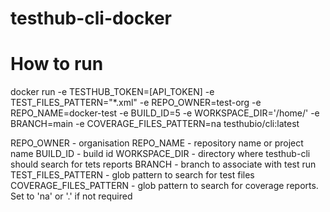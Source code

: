 # testhub-cli-docker

# How to run 
docker run  -e TESTHUB_TOKEN=[API_TOKEN] -e TEST_FILES_PATTERN="*.xml" -e REPO_OWNER=test-org -e REPO_NAME=docker-test -e BUILD_ID=5 -e WORKSPACE_DIR='/home/' -e BRANCH=main -e COVERAGE_FILES_PATTERN=na  testhubio/cli:latest

REPO_OWNER - organisation 
REPO_NAME - repository name or project name
BUILD_ID - build id 
WORKSPACE_DIR - directory where testhub-cli should search for tets reports 
BRANCH - branch to associate with test run
TEST_FILES_PATTERN - glob pattern to search for test files 
COVERAGE_FILES_PATTERN - glob pattern to search for coverage reports. Set to 'na' or '.' if not required
